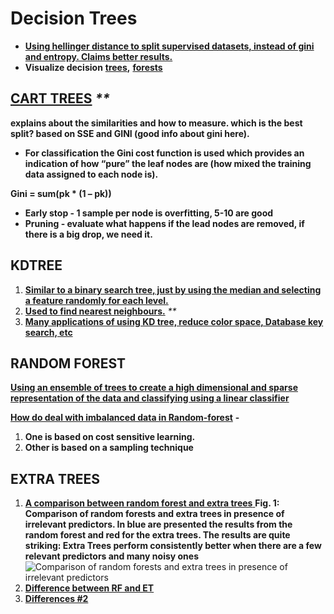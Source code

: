 # Decision Trees

* [**Using hellinger distance to split supervised datasets, instead of gini and entropy. Claims better results.**](https://medium.com/@evgeni.dubov/classifying-imbalanced-data-using-hellinger-distance-f6a4330d6f9a)
* **Visualize decision** [**trees**](https://towardsdatascience.com/interactive-visualization-of-decision-trees-with-jupyter-widgets-ca15dd312084)**,** [**forests**](https://towardsdatascience.com/how-to-visualize-a-decision-tree-from-a-random-forest-in-python-using-scikit-learn-38ad2d75f21c)

## [**CART TREES**](http://machinelearningmastery.com/classification-and-regression-trees-for-machine-learning/) _\*\*_

**explains about the similarities and how to measure. which is the best split? based on SSE and GINI \(good info about gini here\).**

* **For classification the Gini cost function is used which provides an indication of how “pure” the leaf nodes are \(how mixed the training data assigned to each node is\).**

**Gini = sum\(pk \* \(1 – pk\)\)**

* **Early stop - 1 sample per node is overfitting, 5-10 are good**
* **Pruning - evaluate what happens if the lead nodes are removed, if there is a big drop, we need it.**

## **KDTREE**

1. [**Similar to a binary search tree, just by using the median and selecting a feature randomly for each level.**](https://www.youtube.com/watch?v=TLxWtXEbtFE)
2. [**Used to find nearest neighbours.**](https://www.youtube.com/watch?v=Y4ZgLlDfKDg) _\*\*_
3. [**Many applications of using KD tree, reduce color space, Database key search, etc**](https://www.quora.com/What-is-a-kd-tree-and-what-is-it-used-for)

## **RANDOM FOREST**

[**Using an ensemble of trees to create a high dimensional and sparse representation of the data and classifying using a linear classifier**](http://scikit-learn.org/stable/auto_examples/ensemble/plot_feature_transformation.html#sphx-glr-auto-examples-ensemble-plot-feature-transformation-py)

[**How do deal with imbalanced data in Random-forest**](http://statistics.berkeley.edu/sites/default/files/tech-reports/666.pdf) **-**

1. **One is based on cost sensitive learning.** 
2. **Other is based on a sampling technique** 

## **EXTRA TREES**

1. [**A comparison between random forest and extra trees** ](https://www.thekerneltrip.com/statistics/random-forest-vs-extra-tree/)**Fig. 1: Comparison of random forests and extra trees in presence of irrelevant predictors. In blue are presented the results from the random forest and red for the extra trees. The results are quite striking: Extra Trees perform consistently better when there are a few relevant predictors and many noisy ones**![Comparison of random forests and extra trees in presence of irrelevant predictors](https://lh3.googleusercontent.com/frZzCFNyzH8WZmbb0IIy_-e-wsqwclzspkGC9p2AIpRHOH1L-AEWAfQqvy96s26rts-VmSNHN8LSJMvNMjXtIv5qcE3j_MZQjnbM2ped7g7oy0Nli59cv1YhM_cGH2G2Ne67MSwM)
2. [**Difference between RF and ET**](https://stats.stackexchange.com/questions/175523/difference-between-random-forest-and-extremely-randomized-trees)
3. [**Differences \#2**](https://stackoverflow.com/questions/22409855/randomforestclassifier-vs-extratreesclassifier-in-scikit-learn)

